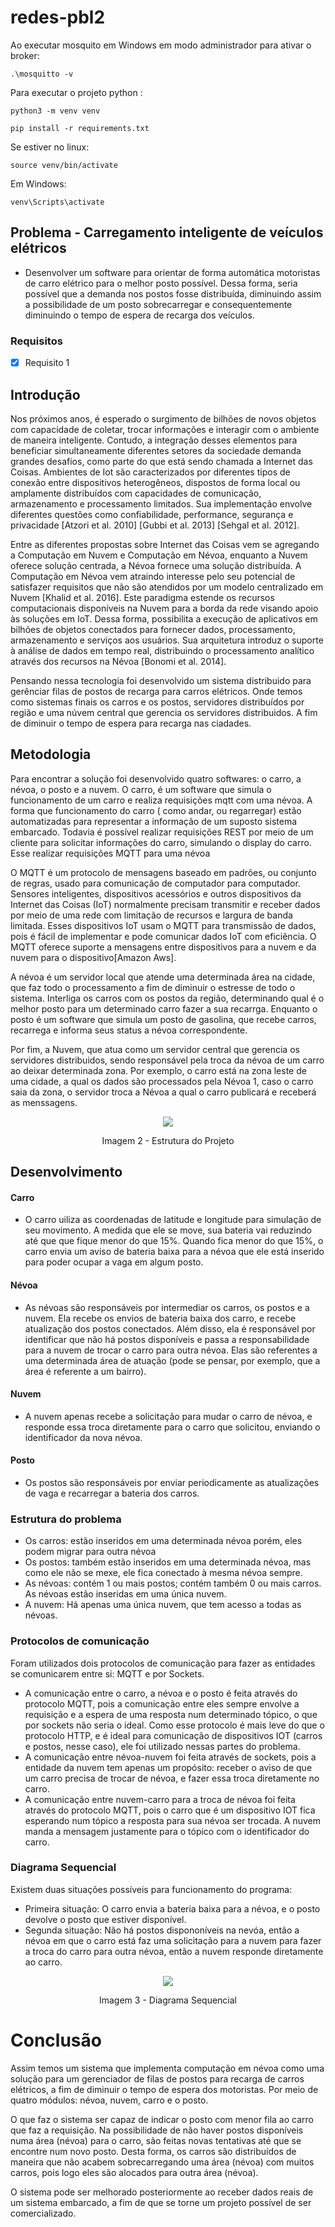 # redes-pbl2

Ao executar mosquito em Windows em modo administrador para ativar o broker:

```
.\mosquitto -v
```

Para executar o projeto python :

```
python3 -m venv venv

pip install -r requirements.txt
```

Se estiver no linux:

```
source venv/bin/activate
```

Em Windows:

```
venv\Scripts\activate
```


## Problema - Carregamento inteligente de veículos elétricos
- Desenvolver um software para orientar de forma automática motoristas de carro elétrico para o melhor posto possível. Dessa forma, seria possível que a demanda nos postos fosse distribuída, diminuindo assim a possibilidade de um posto sobrecarregar e consequentemente diminuindo o tempo de espera de recarga dos veículos.

### Requisitos
- [x] Requisito 1

## Introdução

Nos próximos anos, é esperado o surgimento de bilhões de novos objetos com capacidade de coletar, trocar informações e interagir com o ambiente de maneira inteligente. Contudo, a integração desses elementos para beneficiar simultaneamente diferentes setores da sociedade demanda grandes desafios, como parte do que está sendo chamada a Internet das Coisas. Ambientes de Iot são caracterizados por diferentes tipos de conexão entre dispositivos heterogêneos, dispostos de forma local ou amplamente distribuídos com capacidades de comunicação, armazenamento e processamento limitados. Sua implementação envolve diferentes questões como confiabilidade, performance, segurança e privacidade [Atzori et al. 2010] [Gubbi et al. 2013] [Sehgal et al. 2012].

Entre as diferentes propostas sobre Internet das Coisas vem se agregando a Computação em Nuvem e Computação em Névoa, enquanto a Nuvem oferece solução centrada, a Névoa fornece uma solução distribuída. A Computação em Névoa vem atraindo interesse pelo seu potencial de satisfazer requisitos que não são atendidos por um modelo centralizado em Nuvem [Khalid et al. 2016]. Este paradigma estende os recursos computacionais disponíveis na Nuvem para a borda da rede visando apoio às soluções em IoT. Dessa forma, possibilita a execução de aplicativos em bilhões de objetos conectados para fornecer dados, processamento, armazenamento e serviços aos usuários. Sua arquitetura introduz o suporte à análise de dados em tempo real, distribuindo o processamento analítico através dos recursos na Névoa [Bonomi et al. 2014].

Pensando nessa tecnologia foi desenvolvido um sistema distribuido para gerênciar filas de postos de recarga para carros elétricos. Onde temos como sistemas finais os carros e os postos, servidores distribuídos por região e uma núvem central que gerencia os servidores distribuidos. A fim de diminuir o tempo de espera para recarga nas ciadades.

## Metodologia

Para encontrar a solução foi desenvolvido quatro softwares: o carro, a névoa, o posto e a nuvem. O carro, é um software que simula o funcionamento de um carro e realiza requisições mqtt com uma névoa. A forma que funcionamento do carro ( como andar, ou regarregar) estão automatizadas para representar a informação de um suposto sistema embarcado. Todavia é possível realizar requisições REST por meio de um cliente para solicitar informações do carro, simulando o display do carro. Esse realizar requisições MQTT para uma névoa

O MQTT é um protocolo de mensagens baseado em padrões, ou conjunto de regras, usado para comunicação de computador para computador. Sensores inteligentes, dispositivos acessórios e outros dispositivos da Internet das Coisas (IoT) normalmente precisam transmitir e receber dados por meio de uma rede com limitação de recursos e largura de banda limitada. Esses dispositivos IoT usam o MQTT para transmissão de dados, pois é fácil de implementar e pode comunicar dados IoT com eficiência. O MQTT oferece suporte a mensagens entre dispositivos para a nuvem e da nuvem para o dispositivo[Amazon Aws]. 

A névoa é um servidor local que atende uma determinada área na cidade, que faz todo o processamento a fim de diminuir o estresse de todo o sistema. Interliga os carros com os postos da região, determinando qual é o melhor posto para um determinado carro fazer a sua recarrga. Enquanto o posto é um software que simula um posto de gasolina, que recebe carros, recarrega e informa seus status a névoa correspondente.

Por fim, a Nuvem, que atua como um servidor central que gerencia os servidores distribuidos, sendo responsável pela troca da névoa de um carro ao deixar determinada zona. Por exemplo, o carro está na zona leste de uma cidade, a qual os dados são processados pela Névoa 1, caso o carro saia da zona, o servidor troca a Névoa a qual o carro publicará e receberá as menssagens.

<div id="image11" style="display: inline_block" align="center">
		<img src="/imagens/comunicacao.png"/><br>
		<p>
		Imagem 2 - Estrutura do Projeto
		</p>
	</div>
	

## Desenvolvimento

#### Carro 
- O carro uiliza as coordenadas de latitude e longitude para simulação de seu movimento. A medida que ele se move, sua bateria vai reduzindo até que que fique menor do que 15%. Quando fica menor do que 15%, o carro envia um aviso de bateria baixa para a névoa que ele está inserido para poder ocupar a vaga em algum posto.
#### Névoa
- As névoas são responsáveis por intermediar os carros, os postos e a nuvem. Ela recebe os envios de bateria baixa dos carro, e recebe atualização dos postos conectados. Além disso, ela é responsável por identificar que não há postos disponíveis e passa a responsabilidade para a nuvem de trocar o carro para outra névoa. Elas são referentes a uma determinada área de atuação (pode se pensar, por exemplo, que a área é referente a um bairro).
#### Nuvem
- A nuvem apenas recebe a solicitação para mudar o carro de névoa, e responde essa troca diretamente para o carro que solicitou, enviando o identificador da nova névoa.
#### Posto
- Os postos são responsáveis por enviar periodicamente as atualizações de vaga e recarregar a bateria dos carros.

### Estrutura do problema
- Os carros: estão inseridos em uma determinada névoa porém, eles podem migrar para outra névoa
- Os postos: também estão inseridos em uma determinada névoa, mas como ele não se mexe, ele fica conectado à mesma névoa sempre.
- As névoas: contém 1 ou mais postos; contém também 0 ou mais carros. As névoas estão inseridas em uma única nuvem.
- A nuvem: Há apenas uma única nuvem, que tem acesso a todas as névoas.


### Protocolos de comunicação
Foram utilizados dois protocolos de comunicação para fazer as entidades se comunicarem entre si: MQTT e por Sockets.
- A comunicação entre o carro, a névoa e o posto é feita através do protocolo MQTT, pois a comunicação entre eles sempre envolve a requisição e a espera de uma resposta num determinado tópico, o que por sockets não seria o ideal. Como esse protocolo é mais leve do que o protocolo HTTP, e é ideal para comunicação de dispositivos IOT (carros e postos, nesse caso), ele foi utilizado nessas partes do problema.
- A comunicação entre névoa-nuvem foi feita através de sockets, pois a entidade da nuvem tem apenas um propósito: receber o aviso de que um carro precisa de trocar de névoa, e fazer essa troca diretamente no carro.
- A comunicação entre nuvem-carro para a troca de névoa foi feita através do protocolo MQTT, pois o carro que é um dispositivo IOT fica esperando num tópico a resposta para sua névoa ser trocada. A nuvem manda a mensagem justamente para o tópico com o identificador do carro.
	


### Diagrama Sequencial

Existem duas situações possíveis para funcionamento do programa:

- Primeira situação: O carro envia a bateria baixa para a névoa, e o posto devolve o posto que estiver disponível.
- Segunda situação: Não há postos dispononíveis na nevóa, então a névoa em que o carro está faz uma solicitação para a nuvem para fazer a troca do carro para outra névoa, então a nuvem responde diretamente ao carro.
<div id="image11" style="display: inline_block" align="center">
		<img src="/imagens/sequencia.png"/><br>
		<p>
		Imagem 3 - Diagrama Sequencial
		</p>
	</div>

# Conclusão
Assim temos um sistema que implementa computação em névoa como uma solução para um gerenciador de filas de postos para recarga de carros elétricos, a fim de diminuir o tempo de espera dos motoristas. Por meio de quatro módulos: névoa, nuvem, carro e o posto.

O que faz o sistema ser capaz de indicar o posto com menor fila ao carro que faz a requisição. Na possibilidade de não haver postos disponíveis numa área (névoa) para o carro, são feitas novas tentativas até que se encontre num novo posto. Desta forma, os carros são distribuídos de maneira que não acabem sobrecarregando uma área (névoa) com muitos carros, pois logo eles são alocados para outra área (névoa).

O sistema pode ser melhorado posteriormente ao receber dados reais de um sistema embarcado, a fim de que se torne um projeto possível de ser comercializado.
